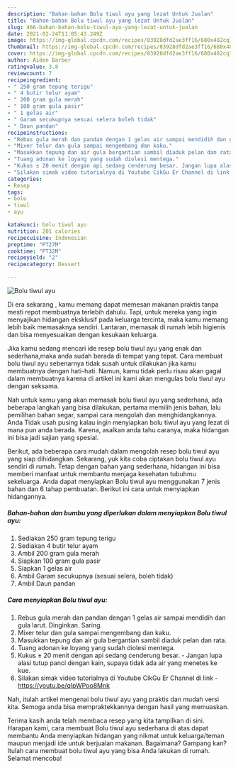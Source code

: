 ```yaml
---
description: "Bahan-bahan Bolu tiwul ayu yang lezat Untuk Jualan"
title: "Bahan-bahan Bolu tiwul ayu yang lezat Untuk Jualan"
slug: 466-bahan-bahan-bolu-tiwul-ayu-yang-lezat-untuk-jualan
date: 2021-02-24T11:05:43.249Z
image: https://img-global.cpcdn.com/recipes/83928dfd2ae3ff16/680x482cq70/bolu-tiwul-ayu-foto-resep-utama.jpg
thumbnail: https://img-global.cpcdn.com/recipes/83928dfd2ae3ff16/680x482cq70/bolu-tiwul-ayu-foto-resep-utama.jpg
cover: https://img-global.cpcdn.com/recipes/83928dfd2ae3ff16/680x482cq70/bolu-tiwul-ayu-foto-resep-utama.jpg
author: Aiden Barber
ratingvalue: 3.8
reviewcount: 7
recipeingredient:
- " 250 gram tepung terigu"
- " 4 butir telur ayam"
- " 200 gram gula merah"
- " 100 gram gula pasir"
- " 1 gelas air"
- " Garam secukupnya sesuai selera boleh tidak"
- " Daun pandan"
recipeinstructions:
- "Rebus gula merah dan pandan dengan 1 gelas air sampai mendidih dan gula larut. Dinginkan. Saring."
- "Mixer telur dan gula sampai mengembang dan kaku."
- "Masukkan tepung dan air gula bergantian sambil diaduk pelan dan rata."
- "Tuang adonan ke loyang yang sudah diolesi mentega."
- "Kukus ± 20 menit dengan api sedang cenderung besar. Jangan lupa alasi tutup panci dengan kain, supaya tidak ada air yang menetes ke kue."
- "Silakan simak video tutorialnya di Youtube CikGu Er Channel di link https://youtu.be/qIpWPoo8Mnk"
categories:
- Resep
tags:
- bolu
- tiwul
- ayu

katakunci: bolu tiwul ayu 
nutrition: 201 calories
recipecuisine: Indonesian
preptime: "PT27M"
cooktime: "PT32M"
recipeyield: "2"
recipecategory: Dessert

---
```



![Bolu tiwul ayu](https://img-global.cpcdn.com/recipes/83928dfd2ae3ff16/680x482cq70/bolu-tiwul-ayu-foto-resep-utama.jpg)

Di era  sekarang , kamu memang dapat memesan makanan praktis tanpa mesti repot membuatnya terlebih dahulu. Tapi, untuk mereka yang ingin menyajikan hidangan eksklusif pada keluarga tercinta, maka kamu memang lebih baik memasaknya sendiri. Lantaran, memasak di rumah lebih higienis dan bisa menyesuaikan dengan kesukaan keluarga.

Jika kamu sedang mencari ide resep bolu tiwul ayu yang enak dan sederhana,maka anda sudah berada di tempat yang tepat. Cara membuat bolu tiwul ayu  sebenarnya tidak susah untuk dilakukan jika kamu membuatnya dengan hati-hati. Namun, kamu tidak perlu risau akan gagal dalam membuatnya 
karena di artikel ini kami akan mengulas bolu tiwul ayu dengan seksama.  



Nah untuk kamu yang akan memasak bolu tiwul ayu yang sederhana, ada beberapa langkah yang bisa dilakukan, pertama memilih jenis bahan, lalu pemilihan bahan segar, sampai cara mengolah dan menghidangkannya. Anda Tidak usah pusing kalau ingin menyiapkan bolu tiwul ayu yang lezat di mana pun anda berada. Karena, asalkan anda  tahu caranya, maka hidangan ini bisa jadi sajian yang spesial.

Berikut, ada beberapa cara mudah dalam mengolah resep bolu tiwul ayu yang siap dihidangkan. Sekarang, yuk kita coba ciptakan bolu tiwul ayu sendiri di rumah. Tetap dengan bahan yang sederhana, hidangan ini bisa memberi manfaat untuk membantu menjaga kesehatan tubuhmu sekeluarga. Anda dapat menyiapkan Bolu tiwul ayu menggunakan 7 jenis bahan dan 6 tahap pembuatan. Berikut ini cara untuk menyiapkan hidangannya.

<!--inarticleads1-->

##### Bahan-bahan dan bumbu yang diperlukan dalam menyiapkan Bolu tiwul ayu:

1. Sediakan  250 gram tepung terigu
1. Sediakan  4 butir telur ayam
1. Ambil  200 gram gula merah
1. Siapkan  100 gram gula pasir
1. Siapkan  1 gelas air
1. Ambil  Garam secukupnya (sesuai selera, boleh tidak)
1. Ambil  Daun pandan




<!--inarticleads2-->

##### Cara menyiapkan Bolu tiwul ayu:

1. Rebus gula merah dan pandan dengan 1 gelas air sampai mendidih dan gula larut. Dinginkan. Saring.
1. Mixer telur dan gula sampai mengembang dan kaku.
1. Masukkan tepung dan air gula bergantian sambil diaduk pelan dan rata.
1. Tuang adonan ke loyang yang sudah diolesi mentega.
1. Kukus ± 20 menit dengan api sedang cenderung besar. - Jangan lupa alasi tutup panci dengan kain, supaya tidak ada air yang menetes ke kue.
1. Silakan simak video tutorialnya di Youtube CikGu Er Channel di link - https://youtu.be/qIpWPoo8Mnk




Nah, itulah artikel mengenai  bolu tiwul ayu  yang praktis dan mudah versi kita. Semoga anda bisa mempraktekkannya dengan hasil yang memuaskan. 

Terima kasih anda telah membaca resep yang kita tampilkan di sini. Harapan kami, cara membuat  Bolu tiwul ayu sederhana di atas dapat membantu Anda menyiapkan hidangan yang nikmat untuk keluarga/teman maupun menjadi ide untuk berjualan makanan. Bagaimana? Gampang kan? Itulah cara membuat bolu tiwul ayu yang bisa Anda lakukan di rumah. Selamat mencoba!

